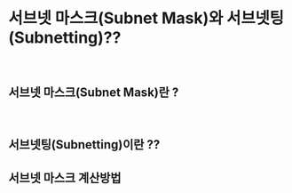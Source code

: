 # **서브넷 마스크(Subnet Mask)와 서브넷팅(Subnetting)??**

<br>

## **서브넷 마스크(Subnet Mask)란 ?**

<br>

## **서브넷팅(Subnetting)이란 ??**

## **서브넷 마스크 계산방법**
